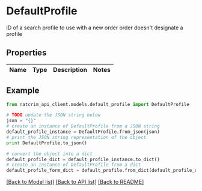 # DefaultProfile

ID of a search profile to use with a new order order doesn't designate a profile

## Properties
Name | Type | Description | Notes
------------ | ------------- | ------------- | -------------

## Example

```python
from natcrim_api_client.models.default_profile import DefaultProfile

# TODO update the JSON string below
json = "{}"
# create an instance of DefaultProfile from a JSON string
default_profile_instance = DefaultProfile.from_json(json)
# print the JSON string representation of the object
print DefaultProfile.to_json()

# convert the object into a dict
default_profile_dict = default_profile_instance.to_dict()
# create an instance of DefaultProfile from a dict
default_profile_form_dict = default_profile.from_dict(default_profile_dict)
```
[[Back to Model list]](../README.md#documentation-for-models) [[Back to API list]](../README.md#documentation-for-api-endpoints) [[Back to README]](../README.md)


